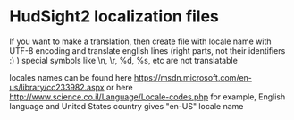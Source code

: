 # HudSight2 localization files

If you want to make a translation, then create file with locale name with UTF-8 encoding
and translate english lines (right parts, not their identifiers :) )
special symbols like \n, \r, %d, %s, etc are not translatable

locales names can be found here https://msdn.microsoft.com/en-us/library/cc233982.aspx
or here http://www.science.co.il/Language/Locale-codes.php
for example, English language and United States country gives "en-US" locale name
